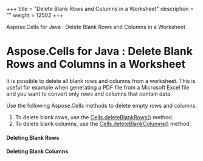 +++
title = "Delete Blank Rows and Columns in a Worksheet" 
description = "" 
weight = 12502 
+++

Aspose.Cells for Java : Delete Blank Rows and Columns in a Worksheet  

# Aspose.Cells for Java : Delete Blank Rows and Columns in a Worksheet


It is possible to delete all blank rows and columns from a worksheet. This is useful for example when generating a PDF file from a Microsoft Excel file and you want to convert only rows and columns that contain data.

Use the following Aspose.Cells methods to delete empty rows and columns:

1.  To delete blank rows, use the [Cells.deleteBlankRows()](https://apireference.aspose.com/java/cells/com.aspose.cells/cells#deleteBlankRows()) method.
2.  To delete blank columns, use the [Cells.deleteBlankColumns()](https://apireference.aspose.com/java/cells/com.aspose.cells/cells#deleteBlankColumns()) method.

#### Deleting Blank Rows


#### Deleting Blank Columns

